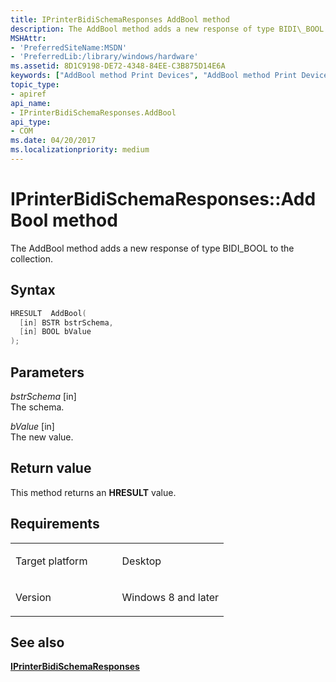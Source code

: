 ```yaml
---
title: IPrinterBidiSchemaResponses AddBool method
description: The AddBool method adds a new response of type BIDI\_BOOL to the collection.
MSHAttr:
- 'PreferredSiteName:MSDN'
- 'PreferredLib:/library/windows/hardware'
ms.assetid: 8D1C9198-DE72-4348-84EE-C3B875D14E6A
keywords: ["AddBool method Print Devices", "AddBool method Print Devices , IPrinterBidiSchemaResponses interface", "IPrinterBidiSchemaResponses interface Print Devices , AddBool method"]
topic_type:
- apiref
api_name:
- IPrinterBidiSchemaResponses.AddBool
api_type:
- COM
ms.date: 04/20/2017
ms.localizationpriority: medium
---
```


# IPrinterBidiSchemaResponses::AddBool method

The AddBool method adds a new response of type BIDI\_BOOL to the collection.

Syntax
------

```cpp
HRESULT  AddBool(
  [in] BSTR bstrSchema,
  [in] BOOL bValue
);
```

Parameters
----------

*bstrSchema* \[in\]  
The schema.

*bValue* \[in\]  
The new value.

Return value
------------

This method returns an **HRESULT** value.

Requirements
------------

<table>
<colgroup>
<col width="50%" />
<col width="50%" />
</colgroup>
<tbody>
<tr class="odd">
<td><p>Target platform</p></td>
<td>Desktop</td>
</tr>
<tr class="even">
<td><p>Version</p></td>
<td><p>Windows 8 and later</p></td>
</tr>
</tbody>
</table>

## See also

[**IPrinterBidiSchemaResponses**](iprinterbidischemaresponses.md)
